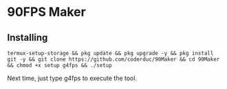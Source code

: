 # 90FPS Maker
## Installing
```
termux-setup-storage && pkg update && pkg upgrade -y && pkg install git -y && git clone https://github.com/coderduc/90Maker && cd 90Maker && chmod +x setup g4fps && ./setup
```

Next time, just type g4fps to execute the tool.


